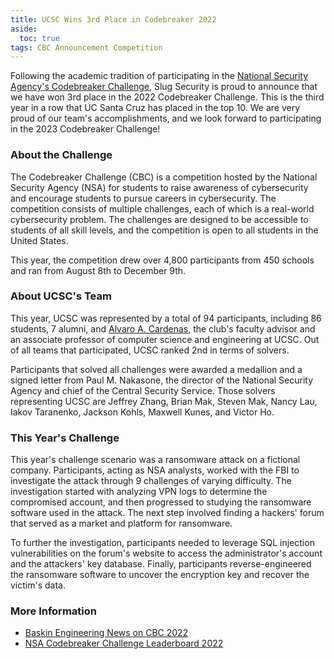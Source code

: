 ```yaml
---
title: UCSC Wins 3rd Place in Codebreaker 2022
aside:
  toc: true
tags: CBC Announcement Competition
---
```


Following the academic tradition of participating in the [National Security Agency's Codebreaker Challenge](https://nsa-codebreaker.org/home), Slug Security is proud to announce that we have won 3rd place in the 2022 Codebreaker Challenge. This is the third year in a row that UC Santa Cruz has placed in the top 10. We are very proud of our team's accomplishments, and we look forward to participating in the 2023 Codebreaker Challenge!

### About the Challenge
The Codebreaker Challenge (CBC) is a competition hosted by the National Security Agency (NSA) for students to raise awareness of cybersecurity and encourage students to pursue careers in cybersecurity. The competition consists of multiple challenges, each of which is a real-world cybersecurity problem. The challenges are designed to be accessible to students of all skill levels, and the competition is open to all students in the United States. 

This year, the competition drew over 4,800 participants from 450 schools and ran from August 8th to December 9th.

### About UCSC's Team
This year, UCSC was represented by a total of 94 participants, including 86 students, 7 alumni, and [Alvaro A. Cardenas](https://users.soe.ucsc.edu/~alacarde/), the club's faculty advisor and an associate professor of computer science and engineering at UCSC. Out of all teams that participated, UCSC ranked 2nd in terms of solvers. 

Participants that solved all challenges were awarded a medallion and a signed letter from Paul M. Nakasone, the director of the National Security Agency and chief of the Central Security Service. Those solvers representing UCSC are Jeffrey Zhang, Brian Mak, Steven Mak, Nancy Lau, Iakov Taranenko, Jackson Kohls, Maxwell Kunes, and Victor Ho.

### This Year's Challenge
This year's challenge scenario was a ransomware attack on a fictional company. Participants, acting as NSA analysts, worked with the FBI to investigate the attack through 9 challenges of varying difficulty. The investigation started with analyzing VPN logs to determine the compromised account, and then progressed to studying the ransomware software used in the attack. The next step involved finding a hackers' forum that served as a market and platform for ransomware.

To further the investigation, participants needed to leverage SQL injection vulnerabilities on the forum's website to access the administrator's account and the attackers' key database. Finally, participants reverse-engineered the ransomware software to uncover the encryption key and recover the victim's data.

### More Information
- [Baskin Engineering News on CBC 2022](https://news.ucsc.edu/2022/12/nsa-codebreaker-challenge.html)
- [NSA Codebreaker Challenge Leaderboard 2022](https://nsa-codebreaker.org/leaderboard)